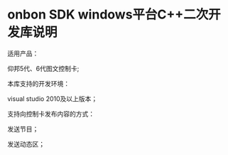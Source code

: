# onbon SDK windows平台C++二次开发库说明
适用产品：

仰邦5代、6代图文控制卡;



本库支持的开发环境：

visual studio 2010及以上版本；



支持向控制卡发布内容的方式：

发送节目；

发送动态区；

